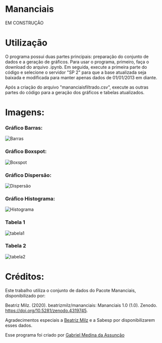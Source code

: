 # Mananciais

EM CONSTRUÇÃO

# Utilização
O programa possui duas partes principais: preparação do conjunto de dados e a geração de gráficos. Para usar o programa, primeiro, faça o download do arquivo .ipynb. Em seguida, execute a primeira parte do código e selecione o servidor "SP 2" para que a base atualizada seja baixada e modificada para manter apenas dados de 01/01/2013 em diante.

Após a criação do arquivo "mananciaisfiltrado.csv", execute as outras partes do código para a geração dos gráficos e tabelas atualizados.

# Imagens:
### Gráfico Barras:
![Barras](https://github.com/gabs4841/Mananciais/assets/74026100/61cd3748-bbf8-46e8-9e4f-11522a9b8b39)
### Gráfico Boxspot:
![Boxspot](https://github.com/gabs4841/Mananciais/assets/74026100/0fd398cd-200f-4dd3-a735-6c3fa55cedf0)
### Gráfico Dispersão:
![Dispersão](https://github.com/gabs4841/Mananciais/assets/74026100/cbe9b03e-14ba-4492-896b-b2950df37e45)
### Gráfico Histograma:
![Histograma](https://github.com/gabs4841/Mananciais/assets/74026100/5654a9b9-8e01-4382-a506-1d83402abd34)
### Tabela 1
![tabela1](https://github.com/gabs4841/Mananciais/assets/74026100/ba2c063e-f532-4be8-84ff-5617042ebae0)
### Tabela 2
![tabela2](https://github.com/gabs4841/Mananciais/assets/74026100/85b821a5-e08e-4a71-8988-aea687917663)

# Créditos:

Este trabalho utiliza o conjunto de dados do Pacote Mananciais, disponibilizado por:

Beatriz Milz. (2020). beatrizmilz/mananciais: Mananciais 1.0 (1.0). Zenodo. https://doi.org/10.5281/zenodo.4319745. 

Agradecimentos especiais a [Beatriz Milz](https://github.com/beatrizmilz) e a Sabesp por disponibilizarem esses dados.

Esse programa foi criado por [Gabriel Medina da Assunção](https://github.com/gabs4841)
